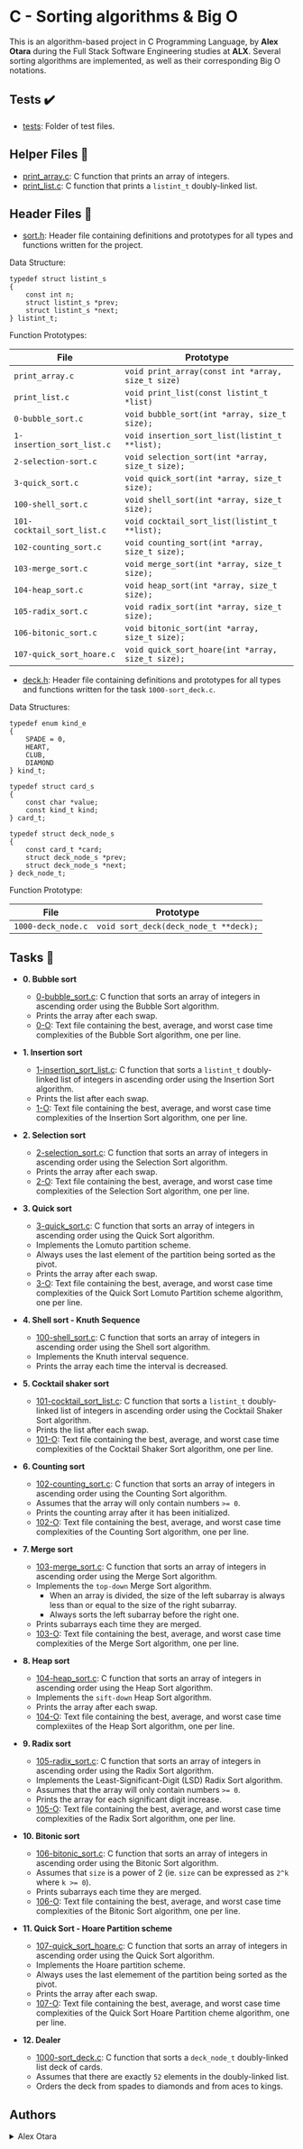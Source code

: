 # C - Sorting algorithms & Big O

This is an algorithm-based project in C Programming Language, by **Alex Otara** during the Full Stack Software Engineering studies at **ALX**. Several sorting algorithms are implemented, as well as their corresponding Big O notations.

## Tests :heavy_check_mark:

* [tests](./tests): Folder of test files.

## Helper Files :raised_hands:

* [print_array.c](./print_array.c): C function that prints an array of integers.
* [print_list.c](./print_list.c): C function that prints a `listint_t` doubly-linked list.

## Header Files :file_folder:

* [sort.h](./sort.h): Header file containing definitions and prototypes for all types and functions written for the project.

Data Structure:
```
typedef struct listint_s
{
	const int n;
	struct listint_s *prev;
	struct listint_s *next;
} listint_t;
```

Function Prototypes:

| File                       | Prototype                                         |
| -------------------------- | ------------------------------------------------- |
| `print_array.c`            | `void print_array(const int *array, size_t size)` |
| `print_list.c`             | `void print_list(const listint_t *list)`          |
| `0-bubble_sort.c`          | `void bubble_sort(int *array, size_t size);`      |
| `1-insertion_sort_list.c`  | `void insertion_sort_list(listint_t **list);`     |
| `2-selection-sort.c`       | `void selection_sort(int *array, size_t size);`   |
| `3-quick_sort.c`           | `void quick_sort(int *array, size_t size);`       |
| `100-shell_sort.c`         | `void shell_sort(int *array, size_t size);`       |
| `101-cocktail_sort_list.c` | `void cocktail_sort_list(listint_t **list);`      |
| `102-counting_sort.c`      | `void counting_sort(int *array, size_t size);`    |
| `103-merge_sort.c`         | `void merge_sort(int *array, size_t size);`       |
| `104-heap_sort.c`          | `void heap_sort(int *array, size_t size);`        |
| `105-radix_sort.c`         | `void radix_sort(int *array, size_t size);`       |
| `106-bitonic_sort.c`       | `void bitonic_sort(int *array, size_t size);`     |
| `107-quick_sort_hoare.c`   | `void quick_sort_hoare(int *array, size_t size);` |

* [deck.h](./deck.h): Header file containing definitions and prototypes for all types and functions written for the task `1000-sort_deck.c`.

Data Structures:
```
typedef enum kind_e
{
	SPADE = 0,
	HEART,
	CLUB,
	DIAMOND
} kind_t;

typedef struct card_s
{
	const char *value;
	const kind_t kind;
} card_t;

typedef struct deck_node_s
{
	const card_t *card;
	struct deck_node_s *prev;
	struct deck_node_s *next;
} deck_node_t;
```

Function Prototype:

| File               | Prototype                             |
| ------------------ | ------------------------------------- |
| `1000-deck_node.c` | `void sort_deck(deck_node_t **deck);` |

## Tasks :page_with_curl:

* **0. Bubble sort**
  * [0-bubble_sort.c](./0-bubble_sort.c): C function that sorts an array of integers in ascending order using the Bubble Sort algorithm.
  * Prints the array after each swap.
  * [0-O](./0-O): Text file containing the best, average, and worst case time complexities of the Bubble Sort algorithm, one per line.

* **1. Insertion sort**
  * [1-insertion_sort_list.c](./1-insertion_sort_list.c): C function that sorts a `listint_t` doubly-linked list of integers in ascending order using the
  Insertion Sort algorithm.
  * Prints the list after each swap.
  * [1-O](./1-O): Text file containing the best, average, and worst case time complexities of the Insertion Sort algorithm, one per line.

* **2. Selection sort**
  * [2-selection_sort.c](./2-selection_sort.c): C function that sorts an array of integers in ascending order using the Selection Sort algorithm.
  * Prints the array after each swap.
  * [2-O](./2-O): Text file containing the best, average, and worst case time complexities of the Selection Sort algorithm, one per line.

* **3. Quick sort**
  * [3-quick_sort.c](./3-quick_sort.c): C function that sorts an array of integers in ascending order using the Quick Sort algorithm.
  * Implements the Lomuto partition scheme.
  * Always uses the last element of the partition being sorted as the pivot.
  * Prints the array after each swap.
  * [3-O](./3-O): Text file containing the best, average, and worst case time complexities of the Quick Sort Lomuto Partition scheme algorithm, one per line.

* **4. Shell sort - Knuth Sequence**
  * [100-shell_sort.c](./100-shell_sort.c): C function that sorts an array of integers in ascending order using the Shell sort algorithm.
  * Implements the Knuth interval sequence.
  * Prints the array each time the interval is decreased.

* **5. Cocktail shaker sort**
  * [101-cocktail_sort_list.c](./101-cocktail_sort_list.c): C function that sorts
  a `listint_t` doubly-linked list of integers in ascending order using the Cocktail Shaker Sort algorithm.
  * Prints the list after each swap.
  * [101-O](./101-O): Text file containing the best, average, and worst case time complexities of the Cocktail Shaker Sort algorithm, one per line.

* **6. Counting sort**
  * [102-counting_sort.c](./102-counting_sort.c): C function that sorts an array of integers in ascending order using the Counting Sort algorithm.
  * Assumes that the array will only contain numbers `>= 0`.
  * Prints the counting array after it has been initialized.
  * [102-O](./102-O): Text file containing the best, average, and worst case time complexities of the Counting Sort algorithm, one per line.

* **7. Merge sort**
  * [103-merge_sort.c](./103-merge_sort.c): C function that sorts an array of integers in ascending order using the Merge Sort algorithm.
  * Implements the `top-down` Merge Sort algorithm.
    * When an array is divided, the size of the left subarray is always less than or equal to the size of the right subarray.
    * Always sorts the left subarray before the right one.
  * Prints subarrays each time they are merged.
  * [103-O](./103-O): Text file containing the best, average, and worst case time complexities of the Merge Sort algorithm, one per line.

* **8. Heap sort**
  * [104-heap_sort.c](./104-heap_sort.c): C function that sorts an array of integers in ascending order using the Heap Sort algorithm.
  * Implements the `sift-down` Heap Sort algorithm.
  * Prints the array after each swap.
  * [104-O](./104-O): Text file containing the best, average, and worst case time complexiites of the Heap Sort algorithm, one per line.

* **9. Radix sort**
  * [105-radix_sort.c](./105-radix_sort.c): C function that sorts an array of integers in ascending order using the Radix Sort algorithm.
  * Implements the Least-Significant-Digit (LSD) Radix Sort algorithm.
  * Assumes that the array will only contain numbers `>= 0`.
  * Prints the array for each significant digit increase.
  * [105-O](./105-O): Text file containing the best, average, and worst case time complexities of the Radix Sort algorithm, one per line.

* **10. Bitonic sort**
  * [106-bitonic_sort.c](./106-bitonic_sort.c): C function that sorts an array of integers in ascending order using the Bitonic Sort algorithm.
  * Assumes that `size` is a power of 2 (ie. `size` can be expressed as `2^k` where `k >= 0`).
  * Prints subarrays each time they are merged.
  * [106-O](./106-O): Text file containing the best, average, and worst case time complexities of the Bitonic Sort algorithm, one per line.

* **11. Quick Sort - Hoare Partition scheme**
  * [107-quick_sort_hoare.c](./107-quick_sort_hoare.c): C function that sorts an array of integers in ascending order using the Quick Sort algorithm.
  * Implements the Hoare partition scheme.
  * Always uses the last elemement of the partition being sorted as the pivot.
  * Prints the array after each swap.
  * [107-O](./107-O): Text file containing the best, average, and worst case time complexities of the Quick Sort Hoare Partition cheme algorithm, one per line.

* **12. Dealer**
  * [1000-sort_deck.c](./1000-sort_deck.c): C function that sorts a `deck_node_t` doubly-linked list deck of cards.
  * Assumes that there are exactly `52` elements in the doubly-linked list.
  * Orders the deck from spades to diamonds and from aces to kings.


## Authors
<details>
    <summary>Alex Otara</summary>
    <ul>
    <li><a href="https://www.github.com/OtaraAlex">Github</a></li>
    <li><a href="https://www.twitter.com/AlexOtara">Twitter</a></li>
    <li><a href="mailto:mbechealex61@gmail.com">e-mail</a></li>
    </ul>
</details>
